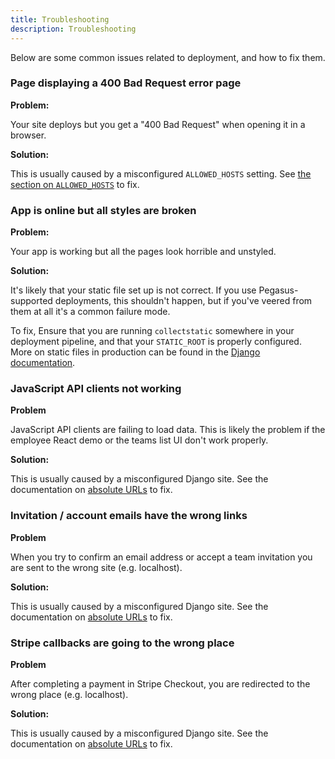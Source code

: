 ```yaml
---
title: Troubleshooting
description: Troubleshooting
---
```


Below are some common issues related to deployment, and how to fix them.

### Page displaying a 400 Bad Request error page

**Problem:** 

Your site deploys but you get a "400 Bad Request" when opening it in a browser.

**Solution:**

This is usually caused by a misconfigured `ALLOWED_HOSTS` setting.
See [the section on `ALLOWED_HOSTS`](deployment/production-checklist.md#set-your-allowed_hosts) to fix.

### App is online but all styles are broken

**Problem:**

Your app is working but all the pages look horrible and unstyled.

**Solution:**

It's likely that your static file set up is not correct.
If you use Pegasus-supported deployments, this shouldn't happen,
but if you've veered from them at all it's a common failure mode.

To fix, Ensure that you are running `collectstatic` somewhere in your deployment pipeline,
and that your `STATIC_ROOT` is properly configured.
More on static files in production can be found in the [Django documentation](https://docs.djangoproject.com/en/4.1/howto/static-files/deployment/).

### JavaScript API clients not working

**Problem**

JavaScript API clients are failing to load data.
This is likely the problem if the employee React demo or the teams list UI don't work properly.

**Solution:**

This is usually caused by a misconfigured Django site.
See the documentation on [absolute URLs](configuration.md#absolute-urls) to fix.

### Invitation / account emails have the wrong links

**Problem**

When you try to confirm an email address or accept a team invitation you are sent to the wrong site
(e.g. localhost).

**Solution:**

This is usually caused by a misconfigured Django site.
See the documentation on [absolute URLs](configuration.md#absolute-urls) to fix.

### Stripe callbacks are going to the wrong place

**Problem**

After completing a payment in Stripe Checkout, you are redirected to the wrong place (e.g. localhost).

**Solution:**

This is usually caused by a misconfigured Django site.
See the documentation on [absolute URLs](configuration.md#absolute-urls) to fix.
